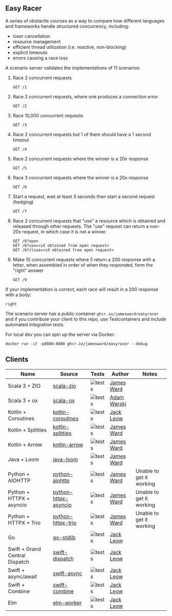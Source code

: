 Easy Racer
----------

A series of obstactle courses as a way to compare how different languages and frameworks handle structured concurrency, including:
 - loser cancellation
 - resource management
 - efficient thread utilization (i.e. reactive, non-blocking)
 - explicit timeouts
 - errors causing a race loss

A scenario server validates the implementations of 11 scenarios:

1. Race 2 concurrent requests
    ```
    GET /1
    ```

2. Race 2 concurrent requests, where one produces a connection error
    ```
    GET /2
    ```

3. Race 10,000 concurrent requests
    ```
    GET /3
    ```

4. Race 2 concurrent requests but 1 of them should have a 1 second timeout
    ```
    GET /4
    ```

5. Race 2 concurrent requests where the winner is a 20x response
    ```
    GET /5
    ```

6. Race 3 concurrent requests where the winner is a 20x response
    ```
    GET /6
    ```

7. Start a request, wait at least 3 seconds then start a second request (hedging)
    ```
    GET /7
    ```

8. Race 2 concurrent requests that "use" a resource which is obtained and released through other requests. The "use" request can return a non-20x request, in which case it is not a winner.
    ```
    GET /8?open
    GET /8?use=<id obtained from open request>
    GET /8?close=<id obtained from open request>
    ```

9. Make 10 concurrent requests where 5 return a 200 response with a letter, when assembled in order of when they responded, form the "right" answer
    ```
    GET /9
    ```

If your implementation is correct, each race will result in a 200 response with a body:
```
right
```


The scenario server has a public container `ghcr.io/jamesward/easyracer` and if you contribute your client to this repo, use Testcontainers and include automated integration tests.

For local dev you can spin up the server via Docker:
```
docker run -it -p8080:8080 ghcr.io/jamesward/easyracer --debug
```

## Clients
| Name                           | Source                                       | Tests                                                                                                  | Author | Notes |
|--------------------------------|----------------------------------------------|--------------------------------------------------------------------------------------------------------| ------ | ----- |
| Scala 3 + ZIO                  | [scala-zio](scala-zio)                       | ![tests](https://github.com/jamesward/easyracer/actions/workflows/scala-zio.yaml/badge.svg)            | [James Ward](https://github.com/jamesward) | |
| Scala 3 + ox                   | [scala-ox](scala-ox)                         | ![tests](https://github.com/jamesward/easyracer/actions/workflows/scala-ox.yaml/badge.svg)             | [Adam Warski](https://github.com/adamw) | |
| Kotlin + Coroutines            | [kotlin-coroutines](kotlin-coroutines)       | ![tests](https://github.com/jamesward/easyracer/actions/workflows/kotlin-coroutines.yaml/badge.svg)    | [Jack Leow](https://github.com/jackgene) | |
| Kotlin + Splitties             | [kotlin-splitties](kotlin-splitties)         | ![tests](https://github.com/jamesward/easyracer/actions/workflows/kotlin-splitties.yaml/badge.svg)     | [James Ward](https://github.com/jamesward) | |
| Kotlin + Arrow                 | [kotlin-arrow](kotlin-arrow)                 | ![tests](https://github.com/jamesward/easyracer/actions/workflows/kotlin-arrow.yaml/badge.svg)         | [James Ward](https://github.com/jamesward) | |
| Java + Loom                    | [java-loom](java-loom)                       | ![tests](https://github.com/jamesward/easyracer/actions/workflows/java-loom.yaml/badge.svg)            | [James Ward](https://github.com/jamesward) | |
| Python + AIOHTTP               | [python-aiohttp](python-aiohttp)             | ![tests](https://github.com/jamesward/easyracer/actions/workflows/python-aiohttp.yaml/badge.svg)       | [James Ward](https://github.com/jamesward) | Unable to get it working |
| Python + HTTPX + asyncio       | [python-httpx-asyncio](python-httpx-asyncio) | ![tests](https://github.com/jamesward/easyracer/actions/workflows/python-httpx-asyncio.yaml/badge.svg) | [James Ward](https://github.com/jamesward) | Unable to get it working |
| Python + HTTPX + Trio          | [python-httpx-trio](python-httpx-trio)       | ![tests](https://github.com/jamesward/easyracer/actions/workflows/python-httpx-trio.yaml/badge.svg)    | [James Ward](https://github.com/jamesward) | Unable to get it working |
| Go                             | [go-stdlib](go-stdlib)                       | ![tests](https://github.com/jamesward/easyracer/actions/workflows/go-stdlib.yaml/badge.svg)            | [Jack Leow](https://github.com/jackgene) | |
| Swift + Grand Central Dispatch | [swift-dispatch](swift-dispatch)             | ![tests](https://github.com/jamesward/easyracer/actions/workflows/swift-dispatch.yaml/badge.svg)       | [Jack Leow](https://github.com/jackgene) | |
| Swift + async/await            | [swift-async](swift-async)                   | ![tests](https://github.com/jamesward/easyracer/actions/workflows/swift-async.yaml/badge.svg)          | [Jack Leow](https://github.com/jackgene) | |
| Swift + Combine                | [swift-combine](swift-combine)               | ![tests](https://github.com/jamesward/easyracer/actions/workflows/swift-combine.yaml/badge.svg)        | [Jack Leow](https://github.com/jackgene) | |
| Elm                            | [elm-worker](elm-worker)                     | ![tests](https://github.com/jamesward/easyracer/actions/workflows/elm-worker.yaml/badge.svg)           | [Jack Leow](https://github.com/jackgene) | |
